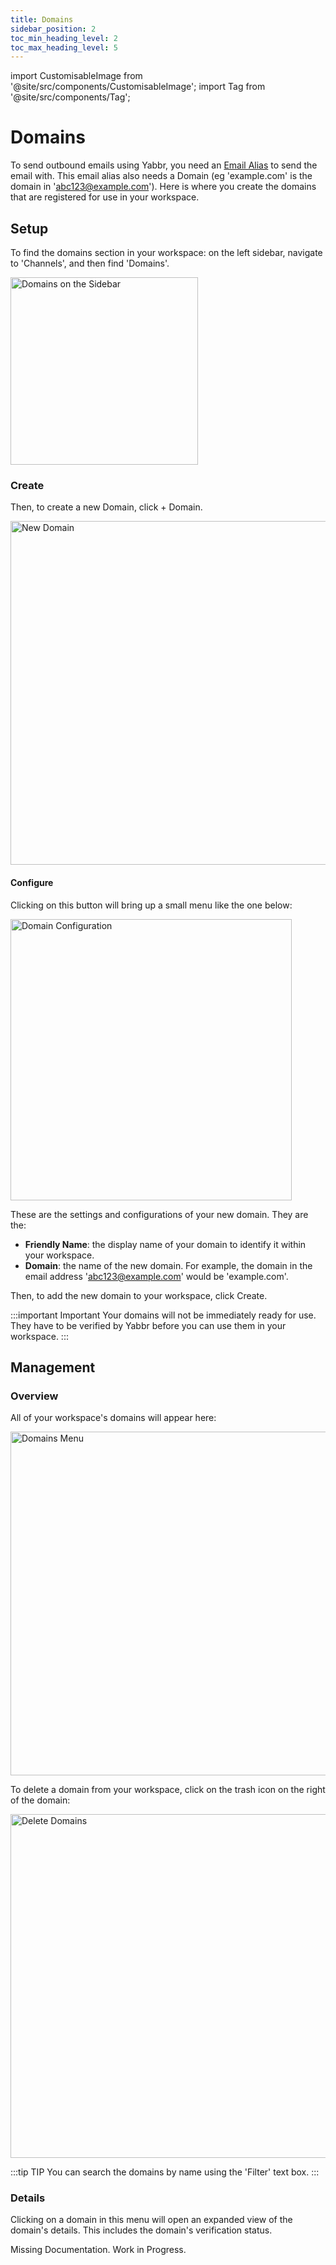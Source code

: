 ```yaml
---
title: Domains
sidebar_position: 2
toc_min_heading_level: 2
toc_max_heading_level: 5
---
```


import CustomisableImage from '@site/src/components/CustomisableImage';
import Tag from '@site/src/components/Tag';

# Domains

To send outbound emails using Yabbr, you need an [Email Alias](./email.md#email-aliases) to send the email with. This email alias also needs a Domain (eg 'example.com' is the domain in 'abc123@example.com'). Here is where you create the domains that are registered for use in your workspace.

## Setup

To find the domains section in your workspace: on the left sidebar, navigate to 'Channels', and then find 'Domains'.

<img src="/img/domains-nav.png" alt="Domains on the Sidebar" width="300" />

### Create

Then, to create a new Domain, click <Tag colour="#1582d8" borderColour="#1582d8" fontColour="#FFFFFF">+ Domain</Tag>.

<img src="/img/domains-new.png" alt="New Domain" width="550" />

#### Configure

Clicking on this button will bring up a small menu like the one below:

<img src="/img/domains-menu.png" alt="Domain Configuration" width="450" />

These are the settings and configurations of your new domain. They are the:
- **Friendly Name**: the display name of your domain to identify it within your workspace.
- **Domain**: the name of the new domain. For example, the domain in the email address 'abc123@example.com' would be 'example.com'.

Then, to add the new domain to your workspace, click <Tag colour="#1582d8" borderColour="#1582d8" fontColour="#FFFFFF">Create</Tag>.

:::important Important
Your domains will not be immediately ready for use. They have to be verified by Yabbr before you can use them in your workspace.
:::

## Management

### Overview

All of your workspace's domains will appear here:

<img src="/img/domains-overview.png" alt="Domains Menu" width="550" />

To delete a domain from your workspace, click on the trash icon on the right of the domain:

<img src="/img/domains-delete.png" alt="Delete Domains" width="550" />

:::tip TIP
You can search the domains by name using the 'Filter' text box.
:::

### Details

Clicking on a domain in this menu will open an expanded view of the domain's details. This includes the domain's verification status.

Missing Documentation. Work in Progress.

[comment]: <> (This will need a lot of work and editing it's a bit confusing. DNS etc)

